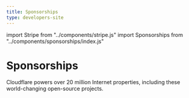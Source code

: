 ```yaml
---
title: Sponsorships
type: developers-site
---
```


import Stripe from "../components/stripe.js"
import Sponsorships from "../components/sponsorships/index.js"

<Stripe>

# Sponsorships

Cloudflare powers over 20 million Internet properties, including these world-changing open-source projects.

<!-- <bongo:button type="primary" href="#apply">Apply for sponsorship</bongo:button> -->

</Stripe>

<Sponsorships/>
